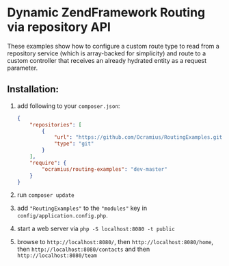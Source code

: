 # Dynamic ZendFramework Routing via repository API

These examples show how to configure a custom route type to read from a repository 
service (which is array-backed for simplicity) and route to a custom controller that
receives an already hydrated entity as a request parameter.

## Installation:

 1. add following to your `composer.json`:
 
    ```json
    {
        "repositories": [
            {
                "url": "https://github.com/Ocramius/RoutingExamples.git",
                "type": "git"
            }
        ],
        "require": {
            "ocramius/routing-examples": "dev-master"
        }
    }
    ```
 
 2. run `composer update`
 3. add `"RoutingExamples"` to the `"modules"` key in `config/application.config.php`.
 4. start a web server via `php -S localhost:8080 -t public`
 5. browse to `http://localhost:8080/`, then `http://localhost:8080/home`, 
    then `http://localhost:8080/contacts` and then `http://localhost:8080/team`
